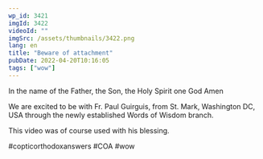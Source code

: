 ```yaml
---
wp_id: 3421
imgId: 3422
videoId: ""
imgSrc: /assets/thumbnails/3422.png
lang: en
title: "Beware of attachment"
pubDate: 2022-04-20T10:16:05
tags: ["wow"]
---
```


<!-- page: 6 -->

<p>In the name of the Father, the Son, the Holy Spirit one God Amen </p>
<p>We are excited to be with Fr. Paul Guirguis, from St. Mark, Washington DC, USA through the newly established Words of Wisdom branch.</p>
<p>This video was of course used with his blessing. </p>
<p>#copticorthodoxanswers #COA #wow</p>
